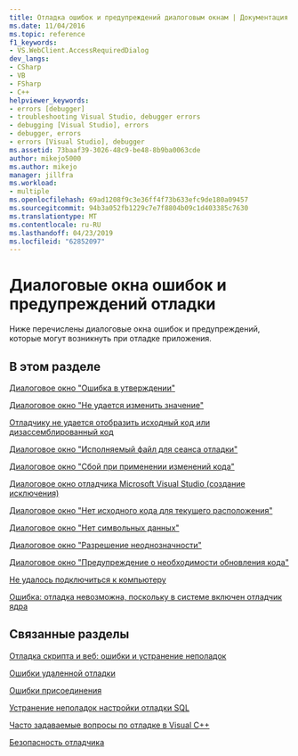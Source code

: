 ```yaml
---
title: Отладка ошибок и предупреждений диалоговым окнам | Документация Майкрософт
ms.date: 11/04/2016
ms.topic: reference
f1_keywords:
- VS.WebClient.AccessRequiredDialog
dev_langs:
- CSharp
- VB
- FSharp
- C++
helpviewer_keywords:
- errors [debugger]
- troubleshooting Visual Studio, debugger errors
- debugging [Visual Studio], errors
- debugger, errors
- errors [Visual Studio], debugger
ms.assetid: 73baaf39-3026-48c9-be48-8b9ba0063cde
author: mikejo5000
ms.author: mikejo
manager: jillfra
ms.workload:
- multiple
ms.openlocfilehash: 69ad1208f9c3e36ff4f73b633efc9de180a09457
ms.sourcegitcommit: 94b3a052fb1229c7e7f8804b09c1d403385c7630
ms.translationtype: MT
ms.contentlocale: ru-RU
ms.lasthandoff: 04/23/2019
ms.locfileid: "62852097"
---
```

# <a name="debugging-errors-and-warning-dialog-boxes"></a>Диалоговые окна ошибок и предупреждений отладки
Ниже перечислены диалоговые окна ошибок и предупреждений, которые могут возникнуть при отладке приложения.

## <a name="in-this-section"></a>В этом разделе
 [Диалоговое окно "Ошибка в утверждении"](../debugger/assertion-failed-dialog-box.md)

 [Диалоговое окно "Не удается изменить значение"](../debugger/cannot-change-value-dialog-box.md)

 [Отладчику не удается отобразить исходный код или дизассемблированный код](../debugger/debugger-cannot-display-source-code-or-disassembly.md)

 [Диалоговое окно "Исполняемый файл для сеанса отладки"](../debugger/executable-for-debugging-session-dialog-box.md)

 [Диалоговое окно "Сбой при применении изменений кода"](../debugger/edit-and-continue-dialog-box-cpp.md)

 [Диалоговое окно отладчика Microsoft Visual Studio (создание исключения)](../debugger/microsoft-visual-studio-debugger-exception-thrown-dialog-box.md)

 [Диалоговое окно "Нет исходного кода для текущего расположения"](../debugger/no-source-available.md)

 [Диалоговое окно "Нет символьных данных"](https://msdn.microsoft.com/library/18de4888-9cca-4059-a165-48b135fee4c9)

 [Диалоговое окно "Разрешение неоднозначности"](../debugger/resolve-ambiguity-dialog-box.md)

 [Диалоговое окно "Предупреждение о необходимости обновления кода"](../debugger/stale-code-warning-dialog-box.md)

 [Не удалось подключиться к компьютеру](../debugger/error-unable-to-connect-to-the-machine-name-the-machine-cannot-be-found-on-the-network.md)

 [Ошибка: отладка невозможна, поскольку в системе включен отладчик ядра](../debugger/error-debugging-isn-t-possible-because-a-kernel-debugger-is-enabled-on-the-system.md)

## <a name="related-sections"></a>Связанные разделы
 [Отладка скрипта и веб: ошибки и устранение неполадок](../debugger/debugging-web-applications-errors-and-troubleshooting.md)

 [Ошибки удаленной отладки](../debugger/remote-debugging-errors-and-troubleshooting.md)

 [Ошибки присоединения](https://docs.microsoft.com/previous-versions/visualstudio/visual-studio-2010/8dbb3we5(v=vs.100))

 [Устранение неполадок настройки отладки SQL](https://docs.microsoft.com/previous-versions/visualstudio/visual-studio-2010/s7ahaxtd(v=vs.100))

 [Часто задаваемые вопросы по отладке в Visual C++](../debugger/debugging-native-code-faqs.md)

 [Безопасность отладчика](../debugger/debugger-security.md)